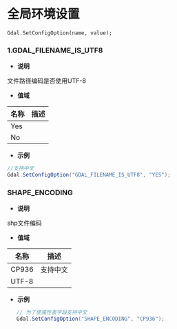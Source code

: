 

# 全局环境设置



```
Gdal.SetConfigOption(name, value);
```



### 1.GDAL_FILENAME_IS_UTF8

- **说明**

文件路径编码是否使用UTF-8

- **值域**

| 名称 | 描述 |
| ---- | ---- |
| Yes  |      |
| No   |      |

- **示例**

```c#
//支持中文
Gdal.SetConfigOption("GDAL_FILENAME_IS_UTF8", "YES");
```

### SHAPE_ENCODING

- **说明**

shp文件编码

- **值域**

| 名称  | 描述     |
| ----- | -------- |
| CP936 | 支持中文 |
| UTF-8 |          |

- **示例**

```C#
   // 为了使属性表字段支持中文  
   Gdal.SetConfigOption("SHAPE_ENCODING", "CP936");
```